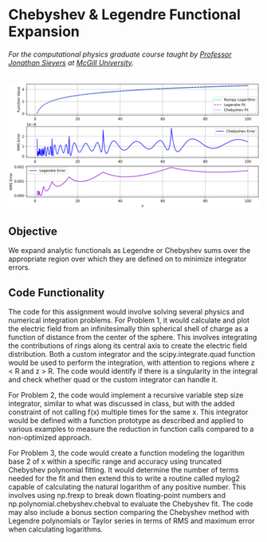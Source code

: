 # Chebyshev & Legendre Functional Expansion
###### For the computational physics graduate course taught by [Professor Jonathan Sievers](https://www.physics.mcgill.ca/~sievers/) at [McGill University](https://www.mcgill.ca/).

![alt text](https://github.com/IsolatedSingularity/Cosmology-Simulations/blob/main/Chebyshev%20Functional%20Expansion/Plots/PlotIV.png)

## Objective

We expand analytic functionals as Legendre or Chebyshev sums over the appropriate region over which they are defined on to minimize integrator errors.

## Code Functionality

The code for this assignment would involve solving several physics and numerical integration problems. For Problem 1, it would calculate and plot the electric field from an infinitesimally thin spherical shell of charge as a function of distance from the center of the sphere. This involves integrating the contributions of rings along its central axis to create the electric field distribution. Both a custom integrator and the scipy.integrate.quad function would be used to perform the integration, with attention to regions where z < R and z > R. The code would identify if there is a singularity in the integral and check whether quad or the custom integrator can handle it.

For Problem 2, the code would implement a recursive variable step size integrator, similar to what was discussed in class, but with the added constraint of not calling f(x) multiple times for the same x. This integrator would be defined with a function prototype as described and applied to various examples to measure the reduction in function calls compared to a non-optimized approach.

For Problem 3, the code would create a function modeling the logarithm base 2 of x within a specific range and accuracy using truncated Chebyshev polynomial fitting. It would determine the number of terms needed for the fit and then extend this to write a routine called mylog2 capable of calculating the natural logarithm of any positive number. This involves using np.frexp to break down floating-point numbers and np.polynomial.chebyshev.chebval to evaluate the Chebyshev fit. The code may also include a bonus section comparing the Chebyshev method with Legendre polynomials or Taylor series in terms of RMS and maximum error when calculating logarithms.

